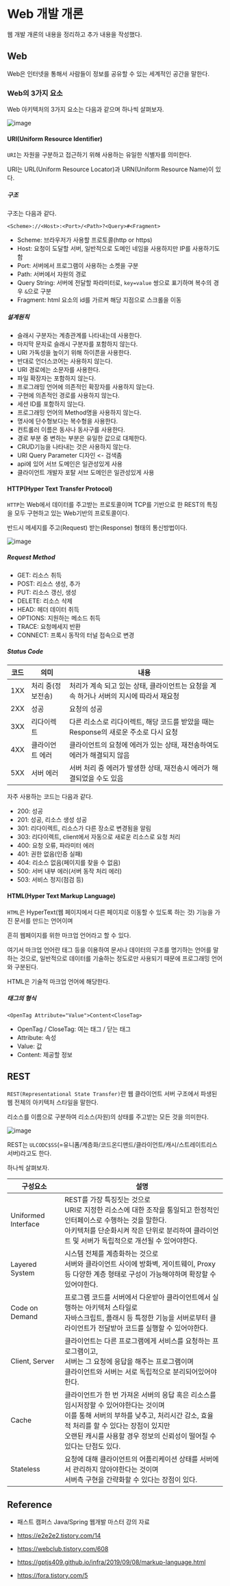 # Web 개발 개론

웹 개발 개론의 내용을 정리하고 추가 내용을 작성했다.  



## Web

Web은 인터넷을 통해서 사람들이 정보를 공유할 수 있는 세계적인 공간을 말한다.  



### Web의 3가지 요소

Web 아키텍처의 3가지 요소는 다음과 같으며 하나씩 살펴보자.  

![image](https://user-images.githubusercontent.com/55227276/178946341-d4f5d33f-d837-4b96-b25a-7ebec0dc86cb.png)

#### URI(Uniform Resource Identifier)

`URI`는 자원을 구분하고 접근하기 위해 사용하는 유일한 식별자를 의미한다.  

URI는 URL(Uniform Resource Locator)과 URN(Uniform Resource Name)이 있다.



##### 구조

구조는 다음과 같다.

```
<Scheme>://<Host>:<Port>/<Path>?<Query>#<Fragment>
```

- Scheme: 브라우저가 사용할 프로토콜(http or https)
- Host: 요청이 도달할 서버, 일반적으로 도메인 네임을 사용하지만 IP를 사용하기도 함
- Port: 서버에서 프로그램이 사용하는 소켓을 구분
- Path: 서버에서 자원의 경로
- Query String: 서버에 전달할 파라미터로, `key=value` 쌍으로 표기하며 복수의 경우 `&`으로 구분
- Fragment: html 요소의 id를 가르켜 해당 지점으로 스크롤을 이동



##### 설계원칙

- 슬래시 구분자는 계층관계를 나타내는데 사용한다.
- 마지막 문자로 슬래시 구분자를 포함하지 않는다.
- URI 가독성을 높이기 위해 하이픈을 사용한다.
- 반대로 언더스코어는 사용하지 않는다.
- URI 경로에는 소문자를 사용한다.
- 파일 확장자는 포함하지 않는다.
- 프로그래밍 언어에 의존적인 확장자를 사용하지 않는다.
- 구현에 의존적인 경로를 사용하지 않는다.
- 세션 ID를 포함하지 않는다.
- 프로그래밍 언어의 Method명을 사용하지 않는다.
- 명사에 단수형보다는  복수형을 사용한다.
- 컨트롤러 이름은 동사나 동사구를 사용한다.
- 경로 부분 중 변하는 부분은 유일한 값으로 대체한다.
- CRUD기능을 나타내는 것은 사용하지 않는다.
- URI Query Parameter 디자인 <- 검색좀
- api에 있어 서브 도메인은 일관성있게 사용
- 클라이언트 개발자 포탈 서브 도메인은 일관성있게 사용



#### HTTP(Hyper Text Transfer Protocol)

`HTTP`는 Web에서 데이터를 주고받는 프로토콜이며 TCP를 기반으로 한 REST의 특징을 모두 구현하고 있는 Web기반의 프로토콜이다. 

반드시 메세지를 주고(Request) 받는(Response) 형태의 통신방법이다.

![image](https://user-images.githubusercontent.com/55227276/178952755-c8df8396-04ec-4838-9477-f0bcf5d67646.png)

##### Request Method

- GET: 리소스 취득
- POST: 리소스 생성, 추가
- PUT: 리소스 갱신, 생성
- DELETE: 리소스 삭제
- HEAD: 헤더 데이터 취득
- OPTIONS: 지원하는 메소드 취득
- TRACE: 요청메세지 반환
- CONNECT: 프록시 동작의 터널 접속으로 변경



##### Status Code

| 코드 | 의미              | 내용                                                         |
| ---- | ----------------- | ------------------------------------------------------------ |
| 1XX  | 처리 중(정보전송) | 처리가 계속 되고 있는 상태, 클라이언트는 요청을 계속 하거나 서버의 지시에 따라서 재요청 |
| 2XX  | 성공              | 요청의 성공                                                  |
| 3XX  | 리다이렉트        | 다른 리소스로 리다이렉트, 해당 코드를 받았을 때는 Response의 새로운 주소로 다시 요청 |
| 4XX  | 클라이언트 에러   | 클라이언트의 요청에 에러가 있는 상태, 재전송하여도 에러가 해결되지 않음 |
| 5XX  | 서버 에러         | 서버 처리 중 에러가 발생한 상태, 재전송시 에러가 해결되었을 수도 있음 |

자주 사용하는 코드는 다음과 같다.

- 200: 성공
- 201: 성공, 리소스 생성 성공
- 301: 리다이렉트, 리소스가 다른 장소로 변경됨을 알림
- 303: 리다이렉트, client에서 자동으로 새로운 리소스로 요청 처리
- 400: 요청 오류, 파라미터 에러
- 401: 권한 없음(인증 실패)
- 404: 리소스 없음(페이지를 찾을 수 없음)
- 500: 서버 내부 에러(서버 동작 처리 에러)
- 503: 서비스 정지(점검 등)



#### HTML(Hyper Text Markup Language)

`HTML`은 HyperText(웹 페이지에서 다른 페이지로 이동할 수 있도록 하는 것) 기능을 가진 문서를 만드는 언어이며  

흔히 웹페이지를 위한 마크업 언어라고 할 수 있다.  

여기서 마크업 언어란 태그 등을 이용하여 문서나 데이터의 구조를 명기하는 언어를 말하는 것으로, 일반적으로 데이터를 기술하는 정도로만 사용되기 때문에 프로그래밍 언어와 구분된다.  

HTML은 기술적 마크업 언어에 해당한다. 



##### 태그의 형식

```
<OpenTag Attribute="Value">Content<CloseTag>
```

- OpenTag / CloseTag: 여는 태그 / 닫는 태그
- Attribute: 속성
- Value: 값
- Content: 제공할 정보



## REST

`REST(Representational State Transfer)`란 웹 클라이언트 서버 구조에서 파생된 웹 전체의 아키텍처 스타일을 말한다.  

리소스를 이름으로 구분하여 리소스(자원)의 상태를 주고받는 모든 것을 의미한다.  

![image](https://user-images.githubusercontent.com/55227276/178947381-0635b5d6-ca13-4515-bd2c-c9c95a047897.png)

REST는 `ULCODC$SS`(=유니폼/계층화/코드온디맨드/클라이언트/캐시/스트레이트리스 서버)라고도 한다.  

하나씩 살펴보자.   

| 구성요소            | 설명                                                         |
| ------------------- | ------------------------------------------------------------ |
| Uniformed Interface | REST를 가장 특징짓는 것으로<br />URI로 지정한 리소스에 대한 조작을 통일되고 한정적인 인터페이스로 수행하는 것을 말한다.<br />아키텍처를 단순화시켜 작은 단위로 분리하여 클라이언트 및 서버가 독립적으로 개선될 수 있어야한다. |
| Layered System      | 시스템 전체를 계층화하는 것으로<br />서버와 클라이언트 사이에 방화벽, 게이트웨이, Proxy 등 다양한 계층 형태로 구성이 가능해야하며 확장할 수 있어야한다. |
| Code on Demand      | 프로그램 코드를 서버에서 다운받아 클라이언트에서 실행하는 아키텍처 스타일로<br />자바스크립트, 플래시 등 특정한 기능을 서버로부터 클라이언트가 전달받아 코드를 실행할 수 있어야한다. |
| Client, Server      | 클라이언트는 다른 프로그램에게 서비스를 요청하는 프로그램이고, <br />서버는 그 요청에 응답을 해주는 프로그램이며<br />클라이언트와 서버는 서로 독립적으로 분리되어있어야 한다. |
| Cache               | 클라이언트가 한 번 가져온 서버의 응답 혹은 리소스를 임시저장할 수 있어야한다는 것이며<br />이를 통해 서버의 부하를 낮추고, 처리시간 감소, 효율적 처리를 할 수 있다는 장점이 있지만<br />오랜된 캐시를 사용할 경우 정보의 신뢰성이 떨어질 수 있다는 단점도 있다. |
| Stateless           | 요청에 대해 클라이언트의 어플리케이션 상태를 서버에서 관리하지 않아야한다는 것이며<br />서버측 구현을 간략화할 수 있다는 장점이 있다. |





## Reference

- 패스트 캠퍼스 Java/Spring 웹개발 마스터 강의 자료
- https://e2e2e2.tistory.com/14
- https://webclub.tistory.com/608
- https://gptjs409.github.io/infra/2019/09/08/markup-language.html

- https://fora.tistory.com/5